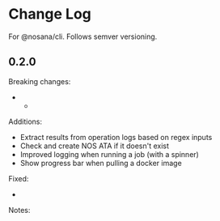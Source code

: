 # Change Log

For @nosana/cli. Follows semver versioning.

## 0.2.0

Breaking changes:

- -

Additions:

- Extract results from operation logs based on regex inputs
- Check and create NOS ATA if it doesn't exist
- Improved logging when running a job (with a spinner)
- Show progress bar when pulling a docker image

Fixed:

-

Notes:
